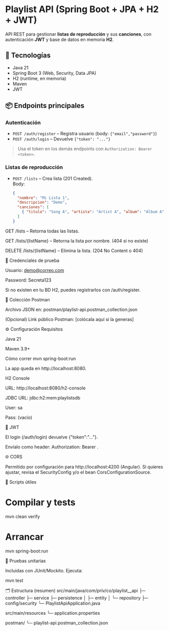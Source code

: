 # Playlist API (Spring Boot + JPA + H2 + JWT)

API REST para gestionar **listas de reproducción** y sus **canciones**, con autenticación **JWT** y base de datos en memoria **H2**.

## 🚀 Tecnologías
- Java 21
- Spring Boot 3 (Web, Security, Data JPA)
- H2 (runtime, en memoria)
- Maven
- JWT

## 📦 Endpoints principales

### Autenticación
- `POST /auth/register` – Registra usuario (body: `{"email","password"}`)  
- `POST /auth/login` – Devuelve `{"token": "..."}`

> Usa el token en los demás endpoints con `Authorization: Bearer <token>`.

### Listas de reproducción
- `POST /lists` – Crea lista (201 Created).  
  Body:
  ```json
  {
    "nombre": "Mi Lista 1",
    "descripcion": "Demo",
    "canciones": [
      { "titulo": "Song A", "artista": "Artist A", "album": "Album A", "anno": "2024", "genero": "Pop" }
    ]
  }


GET /lists – Retorna todas las listas.

GET /lists/{listName} – Retorna la lista por nombre. (404 si no existe)

DELETE /lists/{listName} – Elimina la lista. (204 No Content o 404)

🔐 Credenciales de prueba

Usuario: demo@correo.com

Password: Secreta123

Si no existen en tu BD H2, puedes registrarlos con /auth/register.

🧪 Colección Postman

Archivo JSON en: postman/playlist-api.postman_collection.json

(Opcional) Link público Postman: [colócala aquí si la generas]

⚙️ Configuración
Requisitos

Java 21

Maven 3.9+

Cómo correr
mvn spring-boot:run


La app queda en http://localhost:8080.

H2 Console

URL: http://localhost:8080/h2-console

JDBC URL: jdbc:h2:mem:playlistsdb

User: sa

Pass: (vacío)

🔑 JWT

El login (/auth/login) devuelve {"token":"..."}.

Envíalo como header: Authorization: Bearer <token>.

🌐 CORS

Permitido por configuración para http://localhost:4200 (Angular).
Si quieres ajustar, revisa el SecurityConfig y/o el bean CorsConfigurationSource.

🧰 Scripts útiles
# Compilar y tests
mvn clean verify

# Arrancar
mvn spring-boot:run

🧪 Pruebas unitarias

Incluidas con JUnit/Mockito. Ejecuta:

mvn test

🗂️ Estructura (resumen)
src/main/java/com/priv/co/playlist__api
  ├─ controller
  ├─ service
  ├─ persistence
  │   ├─ entity
  │   └─ repository
  ├─ config/security
  └─ PlaylistApiApplication.java

src/main/resources
  └─ application.properties

postman/
  └─ playlist-api.postman_collection.json
